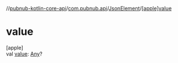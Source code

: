 //[pubnub-kotlin-core-api](../../../index.md)/[com.pubnub.api](../index.md)/[JsonElement](index.md)/[[apple]value]([apple]value.md)

# value

[apple]\
val [value]([apple]value.md): [Any](https://kotlinlang.org/api/latest/jvm/stdlib/kotlin/-any/index.html)?
